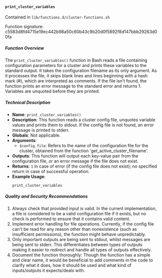 #### `print_cluster_variables`

Contained in `lib/functions.d/cluster-functions.sh`

Function signature: c5583d8fd4715e19ec442b98a50c60b43c9b20d0f5892f8d147bbb29263d00fa

##### Function Overview
The `print_cluster_variables()` function in Bash reads a file containing configuration parameters for a cluster and prints these variables to the standard output. It takes the configuration filename as its only argument. As it processes the file, it skips blank lines and lines beginning with a hash mark (#), which are interpreted as comments. If the file isn't found, the function prints an error message to the standard error and returns 1. Variables are unquoted before they are printed.

##### Technical Description
- **Name**: `print_cluster_variables()`
- **Description**: This function reads a cluster config file, unquotes variable values and prints them to stdout. If the config file is not found, an error message is printed to stderr.
- **Globals**: Not applicable.
- **Arguments**: 
  - `$config_file`: Refers to the name of the configuration file for the cluster, obtained from the function 'get_active_cluster_filename'.
- **Outputs**: This function will output each key-value pair from the configuration file, or an error message if the file does not exist.
- **Returns**: `1` in case of error (if the config file does not exist); no specified return in case of successful operation.
- **Example Usage**:
  ```
  print_cluster_variables
  ```

##### Quality and Security Recommendations
1. Always check that provided input is valid. In the current implementation, a file is considered to be a valid configuration file if it exists, but no check is performed to ensure that it contains valid content.
2. Implement error handling for file operations. Currently, if the config file can't be read for any reason other than nonexistence (such as insufficient permissions), the function might behave unpredictably.
3. Only important outputs are being sent to stdout, whilst messages are being sent to stderr. This differentiates between types of outputs making it easier to redirect and handle all types of outputs effectively.
4. Document the function thoroughly: Though the function has a simple and clear name, it would be beneficial to add comments in the code to clarify what it does, how it should be used and what kind of inputs/outputs it expects/deals with.

